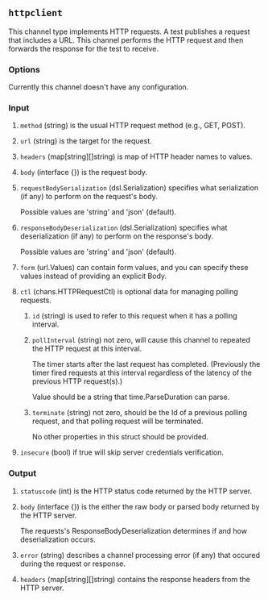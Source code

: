 ## `httpclient`

This channel type implements HTTP requests.  A test publishes a
request that includes a URL.  This channel performs the HTTP
request and then forwards the response for the test to receive.

### Options

Currently this channel doesn't have any configuration.

### Input


1. `method` (string) is the usual HTTP request method (e.g., GET, POST).

1. `url` (string) is the target for the request.

1. `headers` (map[string][]string) is map of HTTP header names to values.

1. `body` (interface {}) is the request body.

1. `requestBodySerialization` (dsl.Serialization) specifies what serialization
    (if any) to perform on the request's body.
    
    Possible values are 'string' and 'json' (default).

1. `responseBodyDeserialization` (dsl.Serialization) specifies what deserialization
    (if any) to perform on the response's body.
    
    Possible values are 'string' and 'json' (default).

1. `form` (url.Values) can contain form values, and you can specify these
    values instead of providing an explicit Body.

1. `ctl` (chans.HTTPRequestCtl) is optional data for managing polling
    requests.

    
    1. `id` (string) is used to refer to this request when it has a polling
        interval.

    1. `pollInterval` (string) not zero, will cause this channel to
        repeated the HTTP request at this interval.
        
        The timer starts after the last request has completed.
        (Previously the timer fired requests at this interval
        regardless of the latency of the previous HTTP request(s).)
        
        Value should be a string that time.ParseDuration can parse.

    1. `terminate` (string) not zero, should be the Id of a previous polling
        request, and that polling request will be terminated.
        
        No other properties in this struct should be provided.

1. `insecure` (bool) if true will skip server credentials verification.

### Output


1. `statuscode` (int) is the HTTP status code returned by the HTTP server.

1. `body` (interface {}) is the either the raw body or parsed body returned by
    the HTTP server.
    
    The requests's ResponseBodyDeserialization determines if
    and how deserialization occurs.

1. `error` (string) describes a channel processing error (if any) that
    occured during the request or response.

1. `headers` (map[string][]string) contains the response headers from the HTTP server.

